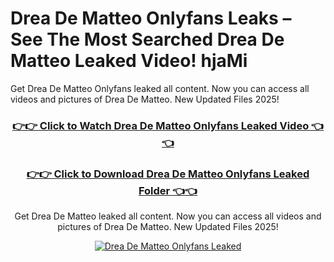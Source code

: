 # Drea De Matteo Onlyfans Leaks – See The Most Searched Drea De Matteo Leaked Video! hjaMi

Get Drea De Matteo Onlyfans leaked all content. Now you can access all videos and pictures of Drea De Matteo. New Updated Files 2025!  
<div align="center">
  
### [👉👉 Click to Watch Drea De Matteo Onlyfans Leaked Video 👈👈](https://links2leaks.com/dreadematteo)  
### [👉👉 Click to Download Drea De Matteo Onlyfans Leaked Folder 👈👈](https://links2leaks.com/dreadematteo)  

Get Drea De Matteo leaked all content. Now you can access all videos and pictures of Drea De Matteo. New Updated Files 2025!  

[![Drea De Matteo Onlyfans Leaked](https://i.ibb.co/93hzkbrt/l2l.gif)](https://links2leaks.com/dreadematteo)  

</div>
